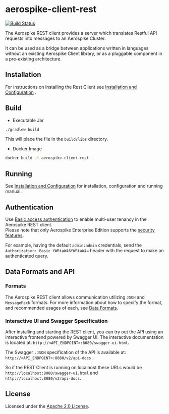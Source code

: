 # aerospike-client-rest

[![Build Status](https://travis-ci.org/aerospike/aerospike-client-rest.svg?branch=master)](https://travis-ci.org/aerospike/aerospike-client-rest)

The Aerospike REST client provides a server which translates Restful API requests into messages to an Aerospike Cluster.

It can be used as a bridge between applications written in languages without an existing Aerospike Client library, or as a pluggable component in a pre-existing architecture.

## Installation

For instructions on installing the Rest Client see [Installation and Configuration](./docs/installation-and-config.md) .

## Build

* Executable Jar

```sh
./gradlew build
```

This will place the file in the `build/libs` directory.

* Docker Image

```sh
docker build -t aerospike-client-rest .
```

## Running 

See [Installation and Configuration](./docs/installation-and-config.md) for installation, configuration and running manual.

## Authentication
Use [Basic access authentication](https://en.wikipedia.org/wiki/Basic_access_authentication) to enable multi-user tenancy in the Aerospike REST client.  
Please note that only Aerospike Enterprise Edition supports the [security features](https://aerospike.com/docs/guide/security/index.html).

For example, having the default `admin:admin` credentials, send the `Authorization: Basic YWRtaW46YWRtaW4=` header with the request to make an authenticated query.

## Data Formats and API

### Formats

The Aerospike REST client allows communication utilizing `JSON` and `MessagePack` formats. For more information about how to specify the format, and recommended usages of each, see [Data Formats](./docs/data-formats.md).

### Interactive UI and Swagger Specification

After installing and starting the REST client, you can try out the API using an interactive frontend powered by Swagger UI. The interactive documentation is located at: `http://<API_ENDPOINT>:8080/swagger-ui.html`.

The Swagger `.JSON` specification of the API is available at: `http://<API_ENDPOINT>:8080/v2/api-docs` .

So if the REST Client is running on localhost these URLs would be `http://localhost:8080/swagger-ui.html` and `http://localhost:8080/v2/api-docs`.

## License
Licensed under the [Apache 2.0 License](./LICENSE).
